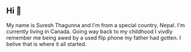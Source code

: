 ## Hi 👋
My name is Suresh Thagunna and I'm from a special country, Nepal. I'm currently living in Canada. Going way back to my childhood I vivdly remember me being awed by a used flip phone my father had gotten. I belive that is where it all started.

<!--
**suresh466/suresh466** is a ✨ _special_ ✨ repository because its `README.md` (this file) appears on your GitHub profile.

Here are some ideas to get you started:

- 🔭 I’m currently working on ...
- 🌱 I’m currently learning ...
- 👯 I’m looking to collaborate on ...
- 🤔 I’m looking for help with ...
- 💬 Ask me about ...
- 📫 How to reach me: ...
- 😄 Pronouns: ...
- ⚡ Fun fact: ...
-->

